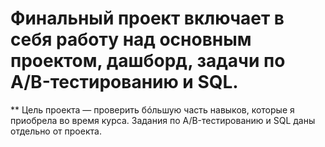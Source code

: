 # Финальный проект включает в себя работу над основным проектом, дашборд, задачи по A/B-тестированию и SQL.

** Цель проекта — проверить бóльшую часть навыков, которые я приобрела во время курса. 
Задания по A/B-тестированию и SQL даны отдельно от проекта.
